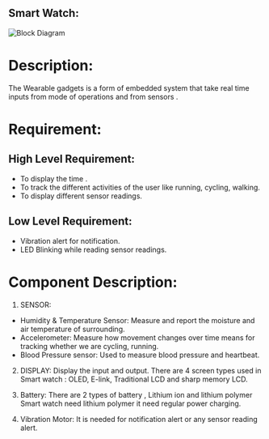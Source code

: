 ## Smart Watch:
![Block Diagram](https://user-images.githubusercontent.com/89115879/154841926-760b459a-d5ab-4294-bece-ff115d33d112.PNG)

# Description:
The Wearable gadgets is a form of embedded system that take real time inputs from mode  of operations and from sensors .


# Requirement:

## High Level Requirement:

* To display the time .
* To track the different activities of the user like running, cycling, walking.
* To display different sensor readings.

## Low Level Requirement:
* Vibration alert for notification.
* LED Blinking while reading sensor readings.


# Component Description:

1)	SENSOR:
*	Humidity  & Temperature Sensor:
          Measure and report the moisture and air temperature of surrounding.
*	Accelerometer:
          Measure how movement changes over time means for tracking whether   we are cycling, running.
*	Blood Pressure sensor:
          Used  to measure blood pressure and heartbeat.

2)	 DISPLAY:
Display the input and output. There are 4 screen types used in Smart watch : OLED, E-link, Traditional LCD and sharp memory LCD. 
     
3)	Battery:
There are 2 types of battery , Lithium ion and lithium polymer
Smart watch need lithium polymer it need regular power charging.
    

4)	Vibration Motor:
It is needed for notification alert or any sensor reading alert.
